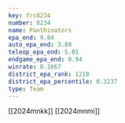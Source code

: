 ```yaml
---
key: frc8234
number: 8234
name: Panthinators
epa_end: 9.84
auto_epa_end: 3.89
teleop_epa_end: 5.01
endgame_epa_end: 0.94
winrate: 0.1667
district_epa_rank: 1218
district_epa_percentile: 0.3237
type: Team
---
```

[[2024mnkk]]
[[2024mnmi]]
